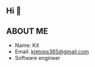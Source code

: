 ## Hi 👋

## ABOUT ME
- Name: Kit
- Email: kietops365@gmail.com
- Software engineer 

<!--
**kit365/kit365** is a ✨ _special_ ✨ repository because its `README.md` (this file) appears on your GitHub profile.

Here are some ideas to get you started:

## **🛠 Tech Stack**  
![Java](https://img.shields.io/badge/Java-17-blue.svg) ![Spring Boot](https://img.shields.io/badge/Spring%20Boot-2.7.5-brightgreen.svg) ![Hibernate](https://img.shields.io/badge/Hibernate-5.6.15-yellow.svg) ![JPA](https://img.shields.io/badge/JPA-2.2-orange.svg) ![Maven](https://img.shields.io/badge/Maven-3.8.6-red.svg)  
![MySQL](https://img.shields.io/badge/MySQL-8-blue.svg) ![Docker](https://img.shields.io/badge/Docker-20.10.12-blue.svg) ![IntelliJ IDEA](https://img.shields.io/badge/IntelliJ%20IDEA-2023-blue.svg) ![Postman](https://img.shields.io/badge/Postman-API-orange.svg)


## 🛠 Tools  
![IntelliJ IDEA](https://img.shields.io/badge/IntelliJ%20IDEA-2023-blue.svg)
![Docker](https://img.shields.io/badge/Docker-20.10.12-blue.svg)
![MySQL](https://img.shields.io/badge/MySQL-8-blue.svg)
![Postman](https://img.shields.io/badge/Postman-API-orange.svg)
